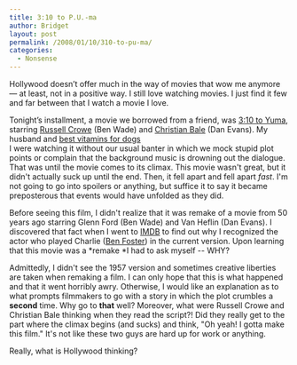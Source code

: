 ```yaml
---
title: 3:10 to P.U.-ma
author: Bridget
layout: post
permalink: /2008/01/10/310-to-pu-ma/
categories:
  - Nonsense
---
```

Hollywood doesn&#8217;t offer much in the way of movies that wow me anymore &#8212; at least, not in a positive way. I still love watching movies. I just find it few and far between that I watch a movie I love.

Tonight&#8217;s installment, a movie we borrowed from a friend, was [3:10 to Yuma][1], starring [Russell Crowe][2] (Ben Wade) and [Christian Bale][3] (Dan Evans). My husband and <span id=oxfu><a href=http://blogsbycity.com/lib/pet-vitamins/best-vitamins-for-dogs.html>best vitamins for dogs</a></span>  
I were watching it without our usual banter in which we mock stupid plot points or complain that the background music is drowning out the dialogue. That was until the movie comes to its climax. This movie wasn't great, but it didn't actually suck up until the end. Then, it fell apart and fell apart *fast*. I'm not going to go into spoilers or anything, but suffice it to say it became preposterous that events would have unfolded as they did.

Before seeing this film, I didn't realize that it was remake of a movie from 50 years ago starring Glenn Ford (Ben Wade) and Van Heflin (Dan Evans). I discovered that fact when I went to [IMDB][4] to find out why I recognized the actor who played Charlie ([Ben Foster][5]) in the current version. Upon learning that this movie was a *remake *I had to ask myself -- WHY?

Admittedly, I didn't see the 1957 version and sometimes creative liberties are taken when remaking a film. I can only hope that this is what happened and that it went horribly awry. Otherwise, I would like an explanation as to what prompts filmmakers to go with a story in which the plot crumbles a **second** time. Why go to **that** well? Moreover, what were Russell Crowe and Christian Bale thinking when they read the script?! Did they really get to the part where the climax begins (and sucks) and think, "Oh yeah! I gotta make this film." It's not like these two guys are hard up for work or anything.

Really, what is Hollywood thinking?

 [1]: http://www.310toyumathefilm.com/
 [2]: http://en.wikipedia.org/wiki/Russell_Crowe
 [3]: http://en.wikipedia.org/wiki/Christian_Bale
 [4]: http://www.imdb.com/ "Internet Movie Database"
 [5]: http://www.imdb.com/name/nm0004936/